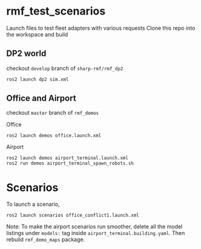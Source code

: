 # rmf_test_scenarios
Launch files to test fleet adapters with various requests
Clone this repo into the workspace and build

## DP2 world
checkout `develop` branch of `sharp-rmf/rmf_dp2`
```bash
ros2 launch dp2 sim.xml
```

## Office and Airport
checkout `master` branch of `rmf_demos` 

Office
```
ros2 launch demos office.launch.xml
```

Airport
```
ros2 launch demos airport_terminal.launch.xml
ros2 run demos airport_terminal_spawn_robots.sh
```

# Scenarios
To launch a scenario,
```
ros2 launch scenarios office_conflict1.launch.xml
```

Note: To make the airport scenarios run smoother, delete all the model listings under `models:` tag inside `airport_terminal.building.yaml`. Then rebuild `rmf_demo_maps` package.
